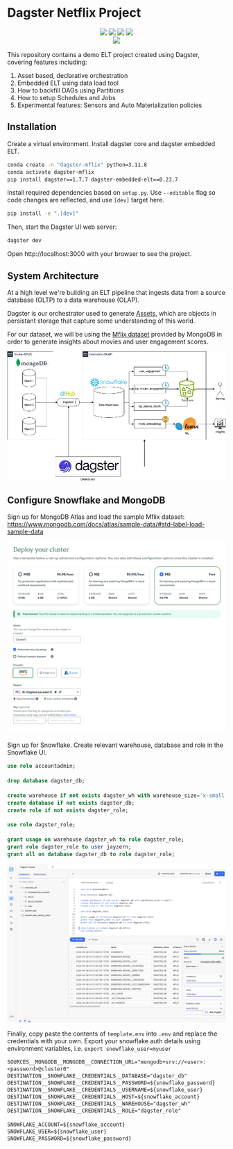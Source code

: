# Dagster Netflix Project

<div align="center">
  <a target="_blank" style="background:none">
    <img src="https://img.shields.io/pypi/pyversions/dagster?labelColor=4F43DD&color=163B36">
  </a>
  <a target="_blank">
    <img src="https://img.shields.io/badge/dagster-orchestration-blue?labelColor=4F43DD&color=163B36" />
  </a>
  <a target="_blank">
    <img src="https://img.shields.io/badge/dlt-ingestion-blue?labelColor=4F43DD&color=163B36" />
  </a>
  <a target="_blank">
    <img src="https://img.shields.io/badge/snowflake-storage-blue?labelColor=4F43DD&color=163B36" />
  </a>
</div>

<div align="center">
  <a target="_blank" href="https://dlthub.com/community" style="background:none">
    <img src="https://img.shields.io/badge/slack-join-dlt.svg?labelColor=191937&color=6F6FF7&logo=slack" style="width: 260px;"  />
  </a>
</div>

This repository contains a demo ELT project created using Dagster, covering features including:

1. Asset based, declarative orchestration
2. Embedded ELT using data load tool
3. How to backfill DAGs using Partitions
4. How to setup Schedules and Jobs
5. Experimental features: Sensors and Auto Materialization policies

## Installation

Create a virtual environment. Install dagster core and dagster embedded ELT.

```bash
conda create -n "dagster-mflix" python=3.11.8
conda activate dagster-mflix
pip install dagster==1.7.7 dagster-embedded-elt==0.23.7
```

Install required dependencies based on `setup.py`. Use `--editable` flag so code changes are reflected, and use `[dev]` target here.
```bash
pip install -e ".[dev]"
```

Then, start the Dagster UI web server:

```bash
dagster dev
```

Open http://localhost:3000 with your browser to see the project.

## System Architecture

At a high level we're building an ELT pipeline that ingests data from a source database (OLTP) to a data warehouse (OLAP).

Dagster is our orchestrator used to generate [Assets](https://docs.dagster.io/concepts/assets/software-defined-assets), which are objects in persistant storage that capture some understanding of this world.

For our dataset, we will be using the [Mflix dataset](https://www.mongodb.com/docs/atlas/sample-data/sample-mflix) provided by MongoDB in order to generate insights about movies and user engagement scores.

![img/system-architecture.png](img/system-architecture.png)

## Configure Snowflake and MongoDB

Sign up for MongoDB Atlas and load the sample Mflix dataset: https://www.mongodb.com/docs/atlas/sample-data/#std-label-load-sample-data

![img/mongodb.png](img/mongodb.png)

Sign up for Snowflake. Create relevant warehouse, database and role in the Snowflake UI.
```sql
use role accountadmin;

drop database dagster_db;

create warehouse if not exists dagster_wh with warehouse_size='x-small';
create database if not exists dagster_db;
create role if not exists dagster_role;

use role dagster_role;

grant usage on warehouse dagster_wh to role dagster_role;
grant role dagster_role to user jayzern;
grant all on database dagster_db to role dagster_role;
```

![img/snowflake2.png](img/snowflake2.png)

Finally, copy paste the contents of `template.env` into `.env` and replace the credentials with your own. Export your snowflake auth details using environment variables, i.e. `export snowflake_user=myuser`

```
SOURCES__MONGODB__MONGODB__CONNECTION_URL="mongodb+srv://<user>:<password>@cluster0"
DESTINATION__SNOWFLAKE__CREDENTIALS__DATABASE="dagster_db"
DESTINATION__SNOWFLAKE__CREDENTIALS__PASSWORD=${snowflake_password}
DESTINATION__SNOWFLAKE__CREDENTIALS__USERNAME=${snowflake_user}
DESTINATION__SNOWFLAKE__CREDENTIALS__HOST=${snowflake_account}
DESTINATION__SNOWFLAKE__CREDENTIALS__WAREHOUSE="dagster_wh"
DESTINATION__SNOWFLAKE__CREDENTIALS__ROLE="dagster_role"

SNOWFLAKE_ACCOUNT=${snowflake_account}
SNOWFLAKE_USER=${snowflake_user}
SNOWFLAKE_PASSWORD=${snowflake_password}
```
